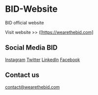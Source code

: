 # BID-Website
BID official website

Visit website >> ([https://wearethebid.com]

## Social Media BID

[Instagram](https://www.instagram.com/wearethebid/)
[Twitter](https://twitter.com/wearethebid)
[LinkedIn](https://www.linkedin.com/company/wearethebid/)
[Facebook](https://www.facebook.com/profile.php?id=100087930741460)

## Contact us

contact@wearethebid.com
